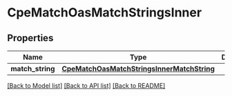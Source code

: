 # CpeMatchOasMatchStringsInner


## Properties
Name | Type | Description | Notes
------------ | ------------- | ------------- | -------------
**match_string** | [**CpeMatchOasMatchStringsInnerMatchString**](CpeMatchOasMatchStringsInnerMatchString.md) |  | 

[[Back to Model list]](../README.md#documentation-for-models) [[Back to API list]](../README.md#documentation-for-api-endpoints) [[Back to README]](../README.md)



